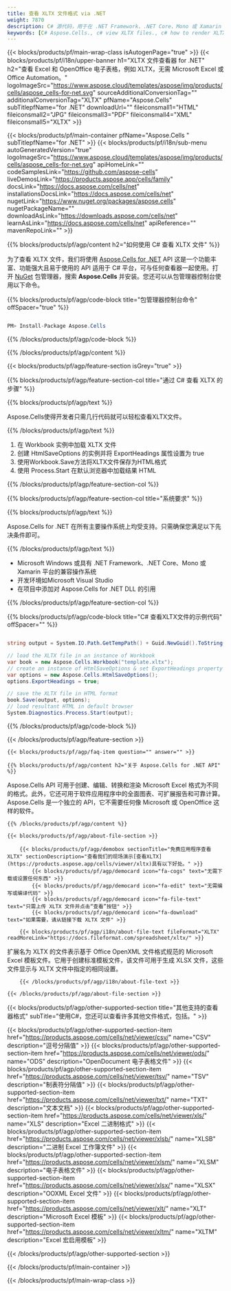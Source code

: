 ```yaml
---
title: 查看 XLTX 文件格式 via .NET
weight: 7870
description: C# 源代码，用于在 .NET Framework、.NET Core、Mono 或 Xamarin 平台上加载、渲染和显示 XLTX 文档。
keywords: [C# Aspose.Cells., c# view XLTX files., c# how to render XLTX document., c# load and display XLTX files., XLTX File Viewer using C#]
---
```

{{< blocks/products/pf/main-wrap-class isAutogenPage="true" >}}
{{< blocks/products/pf/i18n/upper-banner h1="XLTX 文件查看器 for .NET" h2="查看 Excel 和 OpenOffice 电子表格，例如 XLTX，无需 Microsoft Excel 或 Office Automation。" logoImageSrc="https://www.aspose.cloud/templates/aspose/img/products/cells/aspose_cells-for-net.svg" sourceAdditionalConversionTag="" additionalConversionTag="XLTX" pfName="Aspose.Cells" subTitlepfName="for .NET" downloadUrl="" fileiconsmall1="HTML" fileiconsmall2="JPG" fileiconsmall3="PDF" fileiconsmall4="XML" fileiconsmall5="XLTX" >}}

{{< blocks/products/pf/main-container pfName="Aspose.Cells " subTitlepfName="for .NET" >}}
{{< blocks/products/pf/i18n/sub-menu autoGeneratedVersion="true" logoImageSrc="https://www.aspose.cloud/templates/aspose/img/products/cells/aspose_cells-for-net.svg" apiHomeLink="" codeSamplesLink="https://github.com/aspose-cells" liveDemosLink="https://products.aspose.app/cells/family" docsLink="https://docs.aspose.com/cells/net" installationsDocsLink="https://docs.aspose.com/cells/net" nugetLink="https://www.nuget.org/packages/aspose.cells" nugetPackageName="" downloadAsLink="https://downloads.aspose.com/cells/net" learnAsLink="https://docs.aspose.com/cells/net" apiReference="" mavenRepoLink="" >}}

{{% blocks/products/pf/agp/content h2="如何使用 C# 查看 XLTX 文件" %}}

为了查看 XLTX 文件，我们将使用
 [Aspose.Cells for .NET](https://products.aspose.com/cells/net) 
API 这是一个功能丰富、功能强大且易于使用的 API 适用于 C# 平台，可与任何查看器一起使用。打开
 [NuGet](https://www.nuget.org/packages/aspose.cells) 
包管理器，搜索
 **Aspose.Cells** 
并安装。您还可以从包管理器控制台使用以下命令。

{{% blocks/products/pf/agp/code-block title="包管理器控制台命令" offSpacer="true" %}}

```cs

PM> Install-Package Aspose.Cells

```

{{% /blocks/products/pf/agp/code-block %}}

{{% /blocks/products/pf/agp/content %}}

{{< blocks/products/pf/agp/feature-section isGrey="true" >}}

{{% blocks/products/pf/agp/feature-section-col title="通过 C# 查看 XLTX 的步骤" %}}

{{% blocks/products/pf/agp/text %}}

Aspose.Cells使得开发者只需几行代码就可以轻松查看XLTX文件。

{{% /blocks/products/pf/agp/text %}}

1. 在 Workbook 实例中加载 XLTX 文件
1. 创建 HtmlSaveOptions 的实例并将 ExportHeadings 属性设置为 true
1. 使用Workbook.Save方法将XLTX文件保存为HTML格式
1. 使用 Process.Start 在默认浏览器中加载结果 HTML

{{% /blocks/products/pf/agp/feature-section-col %}}

{{% blocks/products/pf/agp/feature-section-col title="系统要求" %}}

{{% blocks/products/pf/agp/text %}}

Aspose.Cells for .NET 在所有主要操作系统上均受支持。只需确保您满足以下先决条件即可。

{{% /blocks/products/pf/agp/text %}}

- Microsoft Windows 或具有 .NET Framework、.NET Core、Mono 或 Xamarin 平台的兼容操作系统
- 开发环境如Microsoft Visual Studio
- 在项目中添加对 Aspose.Cells for .NET DLL 的引用

{{% /blocks/products/pf/agp/feature-section-col %}}

{{% blocks/products/pf/agp/code-block title="C# 查看XLTX文件的示例代码" offSpacer="" %}}

```cs

string output = System.IO.Path.GetTempPath() + Guid.NewGuid().ToString() + ".html";

// load the XLTX file in an instance of Workbook
var book = new Aspose.Cells.Workbook("template.xltx");
// create an instance of HtmlSaveOptions & set ExportHeadings property to true
var options = new Aspose.Cells.HtmlSaveOptions();
options.ExportHeadings = true;

// save the XLTX file in HTML format
book.Save(output, options);
// load resultant HTML in default browser
System.Diagnostics.Process.Start(output);

```

{{% /blocks/products/pf/agp/code-block %}}

{{< /blocks/products/pf/agp/feature-section >}}

    {{< blocks/products/pf/agp/faq-item question="" answer="" >}}
 

<!-- aboutfile Starts -->

    {{% blocks/products/pf/agp/content h2="关于 Aspose.Cells for .NET API" %}}

 Aspose.Cells API 可用于创建、编辑、转换和渲染 Microsoft Excel 格式为不同的格式。此外，它还可用于软件应用程序中的全面图表、可扩展报告和可靠计算。 Aspose.Cells 是一个独立的 API，它不需要任何像 Microsoft 或 OpenOffice 这样的软件。



    {{% /blocks/products/pf/agp/content %}}

    {{< blocks/products/pf/agp/about-file-section >}}

        {{< blocks/products/pf/agp/demobox sectionTitle="免费应用程序查看 XLTX" sectionDescription="查看我们的现场演示[查看XLTX](https://products.aspose.app/cells/viewer/xltx)具有以下好处。" >}}
            {{< blocks/products/pf/agp/democard icon="fa-cogs" text="无需下载或设置任何东西" >}}
            {{< blocks/products/pf/agp/democard icon="fa-edit" text="无需编写或编译代码" >}}
            {{< blocks/products/pf/agp/democard icon="fa-file-text" text="只需上传 XLTX 文件并点击“查看”按钮" >}}
            {{< blocks/products/pf/agp/democard icon="fa-download" text="如果需要，请从链接下载 XLTX 文件" >}}

        {{< blocks/products/pf/agp/i18n/about-file-text fileFormat="XLTX" readMoreLink="https://docs.fileformat.com/spreadsheet/xltx/" >}}
扩展名为 XLTX 的文件表示基于 Office OpenXML 文件格式规范的 Microsoft Excel 模板文件。它用于创建标准模板文件，该文件可用于生成 XLSX 文件，这些文件显示与 XLTX 文件中指定的相同设置。

        {{< /blocks/products/pf/agp/i18n/about-file-text >}}

    {{< /blocks/products/pf/agp/about-file-section >}}

<!-- aboutfile Ends -->

{{< blocks/products/pf/agp/other-supported-section title="其他支持的查看器格式" subTitle="使用C#，您还可以查看许多其他文件格式，包括。" >}}

{{< blocks/products/pf/agp/other-supported-section-item href="https://products.aspose.com/cells/net/viewer/csv/" name="CSV" description="逗号分隔值" >}}
{{< blocks/products/pf/agp/other-supported-section-item href="https://products.aspose.com/cells/net/viewer/ods/" name="ODS" description="OpenDocument 电子表格文件" >}}
{{< blocks/products/pf/agp/other-supported-section-item href="https://products.aspose.com/cells/net/viewer/tsv/" name="TSV" description="制表符分隔值" >}}
{{< blocks/products/pf/agp/other-supported-section-item href="https://products.aspose.com/cells/net/viewer/txt/" name="TXT" description="文本文档" >}}
{{< blocks/products/pf/agp/other-supported-section-item href="https://products.aspose.com/cells/net/viewer/xls/" name="XLS" description="Excel 二进制格式" >}}
{{< blocks/products/pf/agp/other-supported-section-item href="https://products.aspose.com/cells/net/viewer/xlsb/" name="XLSB" description="二进制 Excel 工作簿文件" >}}
{{< blocks/products/pf/agp/other-supported-section-item href="https://products.aspose.com/cells/net/viewer/xlsm/" name="XLSM" description="电子表格文件" >}}
{{< blocks/products/pf/agp/other-supported-section-item href="https://products.aspose.com/cells/net/viewer/xlsx/" name="XLSX" description="OOXML Excel 文件" >}}
{{< blocks/products/pf/agp/other-supported-section-item href="https://products.aspose.com/cells/net/viewer/xlt/" name="XLT" description="Microsoft Excel 模板" >}}
{{< blocks/products/pf/agp/other-supported-section-item href="https://products.aspose.com/cells/net/viewer/xltm/" name="XLTM" description="Excel 宏启用模板" >}}

{{< /blocks/products/pf/agp/other-supported-section >}}

{{< /blocks/products/pf/main-container >}}
    
{{< /blocks/products/pf/main-wrap-class >}}
